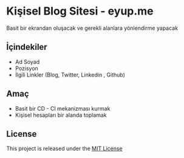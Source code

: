 # Kişisel Blog Sitesi - eyup.me

Basit bir ekrandan oluşacak ve gerekli alanlara yönlendirme yapacak

## İçindekiler

- Ad Soyad
- Pozisyon
- İlgili Linkler (Blog, Twitter, Linkedin , Github)

## Amaç

- Basit bir CD - CI mekanizması kurmak
- Kişisel hesapları bir alanda toplamak

## License

This project is released under the [MIT License](LICENSE)
